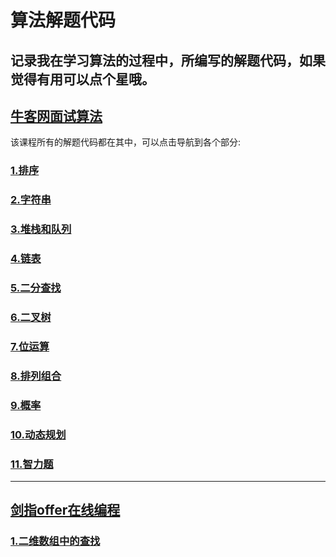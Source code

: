 算法解题代码
============
记录我在学习算法的过程中，所编写的解题代码，如果觉得有用可以点个星哦。<br>
----------------------------------------------------------------------------
[牛客网面试算法](https://github.com/joeyleee/Algorithm/tree/master/nc_algorithm/src)<br>
----------------------------------------------------------------------------
该课程所有的解题代码都在其中，可以点击导航到各个部分:<br>
### [1.排序](https://github.com/joeyleee/Algorithm/tree/master/nc_algorithm/src/sort)<br/>
### [2.字符串](https://github.com/joeyleee/Algorithm/tree/master/nc_algorithm/src/string)<br/>
### [3.堆栈和队列](https://github.com/joeyleee/Algorithm/tree/master/nc_algorithm/src/queue_stack)<br/>
### [4.链表](https://github.com/joeyleee/Algorithm/tree/master/nc_algorithm/src/linkedlist)<br/>
### [5.二分查找](https://github.com/joeyleee/Algorithm/tree/master/nc_algorithm/src/binary_search)<br/>
### [6.二叉树](https://github.com/joeyleee/Algorithm/tree/master/nc_algorithm/src/binary_tree)<br/>
### [7.位运算](https://github.com/joeyleee/Algorithm/tree/master/nc_algorithm/src/bit_operation)<br/>
### [8.排列组合](https://github.com/joeyleee/Algorithm/tree/master/nc_algorithm/src/permutation_combination)<br/>
### [9.概率](https://github.com/joeyleee/Algorithm/tree/master/nc_algorithm/src/probability)<br/>
### [10.动态规划](https://github.com/joeyleee/Algorithm/tree/master/nc_algorithm/src/dynamic_programming)<br/>
### [11.智力题](https://github.com/joeyleee/Algorithm/tree/master/nc_algorithm/src/brain_puzzles)<br/>
----------------------------------------------------------------------------
[剑指offer在线编程](https://www.nowcoder.com/ta/coding-interviews)<br>
----------------------------------------------------------------------------
### [1.二维数组中的查找](https://github.com/joeyleee/Algorithm/tree/master/nc_algorithm/src/sort)<br/>

